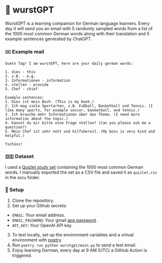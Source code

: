 # 🌭 wurstGPT

WurstGPT is a learning companion for German language learners. Every day it will send you an email with 5 randomly sampled words from a list of the 1000 most common German words along with their translation and 5 example sentences generated by ChatGPT.

### ✉️ Example mail

```
Guetn Tag! I am wurstGPT, here are your daily german words:

1. dies - this
2. z.B. - e.g.
3. Informationen - information
4. stellen - provide
5. Chef - chief

Example sentences:
1. Dies ist mein Buch. (This is my book.)
2. Ich mag viele Sportarten, z.B. Fußball, Basketball und Tennis. (I like many sports, for example soccer, basketball, and tennis.)
3. Ich brauche mehr Informationen über das Thema. (I need more information about the topic.)
4. Kannst du mir bitte eine Frage stellen? (Can you please ask me a question?)
5. Mein Chef ist sehr nett und hilfsbereit. (My boss is very kind and helpful.)

Tschüss!
```

### 🇩🇪 Dataset

I used a [Quizlet study set](https://quizlet.com/28209380/top-10000-german-words-by-frequency-1-1000-flash-cards/) containing the 1000 most common German words. I manually exported the set as a CSV file and saved it as `quizlet.csv` in the `data` folder.

### 🔧 Setup

1. Clone the repository.
2. Set up your Github secrets:
 - `EMAIL`: Your email address.
 - `EMAIL_PASSWORD`: Your gmail [app password](https://support.google.com/accounts/answer/185833?hl=en).
 - `API_KEY`: Your OpenAI API key.
3. To test locally, set up the environment variables and a virtual environment with [poetry](https://python-poetry.org/).
4. Run `poetry run python wurstgpt/main.py` to send a test email.
5. Enjoy learning German, every day at 9 AM (UTC) a GitHub Action is triggered.
